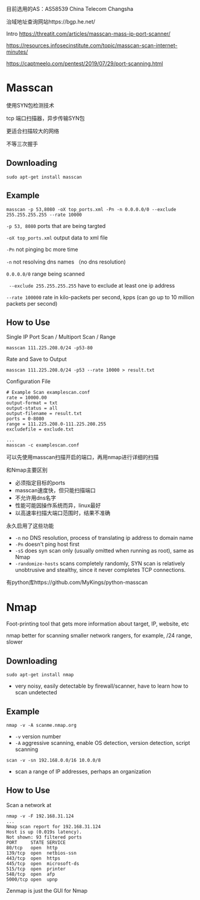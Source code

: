 目前选用的AS：AS58539 China Telecom Changsha 

治域地址查询网站https://bgp.he.net/



Intro https://threatit.com/articles/masscan-mass-ip-port-scanner/

https://resources.infosecinstitute.com/topic/masscan-scan-internet-minutes/

https://captmeelo.com/pentest/2019/07/29/port-scanning.html

# Masscan 

使用SYN包检测技术

tcp 端口扫描器，异步传输SYN包

更适合扫描较大的网络

不等三次握手

## Downloading

```
sudo apt-get install masscan
```

## Example

```
masscan -p 53,8080 -oX top_ports.xml -Pn -n 0.0.0.0/0 --exclude 255.255.255.255 --rate 10000
```

`-p 53, 8080` ports that are being targted

`-oX top_ports.xml` output data to xml file

`-Pn` not pinging bc more time

`-n` not resolving dns names （no dns resolution)

`0.0.0.0/0` range being scanned

` --exclude 255.255.255.255` have to exclude at least one ip address

`--rate 100000` rate in kilo-packets per second, kpps (can go up to 10 million packets per second)

## How to Use

Single IP Port Scan / Multiport Scan  / Range 

```
masscan 111.225.208.0/24 -p53-80
```

Rate and Save to Output

```
masscan 111.225.208.0/24 -p53 --rate 10000 > result.txt
```

Configuration File

```
# Example Scan examplescan.conf
rate = 10000.00
output-format = txt
output-status = all
output-filename = result.txt
ports = 0-8080
range = 111.225.208.0-111.225.208.255
excludefile = exclude.txt

... 
masscan -c examplescan.conf
```

可以先使用masscan扫描开启的端口，再用nmap进行详细的扫描

和Nmap主要区别

- 必须指定目标的ports
- masscan速度快，但只能扫描端口
- 不允许用dns名字
- 性能可能因操作系统而异，linux最好
- 以高速率扫描大端口范围时，结果不准确

永久启用了这些功能

- `-n` no DNS resolution, process of translating ip address to domain name
- `-Pn` doesn't ping host first
- `-sS` does syn scan only (usually omitted when running as root), same as Nmap
- `-randomize-hosts` scans completely randomly, SYN scan is relatively unobtrusive and stealthy, since it never completes TCP connections. 

有python库https://github.com/MyKings/python-masscan































# Nmap

Foot-printing tool that gets more information about target, IP, website, etc

nmap better for scanning smaller network rangers, for example, /24 range, slower

## Downloading

```
sudo apt-get install nmap
```

- very noisy, easily detectable by firewall/scanner, have to learn how to scan undetected

## Example

```
nmap -v -A scanme.nmap.org
```

- `-v` version number
- `-A` aggressive scanning, enable OS detection, version detection, script scanning

```
scan -v -sn 192.168.0.0/16 10.0.0/8
```

- scan a range of IP addresses, perhaps an organization

## How to Use

Scan a network at 

```
nmap -v -F 192.168.31.124
...
Nmap scan report for 192.168.31.124
Host is up (0.019s latency).
Not shown: 93 filtered ports
PORT     STATE SERVICE
80/tcp   open  http
139/tcp  open  netbios-ssn
443/tcp  open  https
445/tcp  open  microsoft-ds
515/tcp  open  printer
548/tcp  open  afp
5000/tcp open  upnp
```















Zenmap is just the GUI for Nmap

